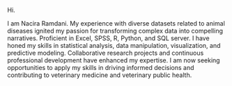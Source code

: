 Hi.

I am Nacira Ramdani. 
My experience with diverse datasets related to animal diseases ignited  my passion for transforming complex data into compelling narratives.
Proficient in Excel, SPSS, R, Python, and SQL server. I have honed my skills in statistical analysis, data manipulation, visualization, 
and predictive modeling. Collaborative research projects and continuous professional development have enhanced my expertise.
I am now seeking opportunities to apply my skills in driving informed decisions and contributing to veterinary medicine and veterinary public health.


